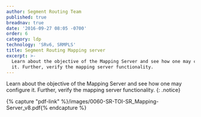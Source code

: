 ```yaml
---
author: Segment Routing Team
published: true
breadnav: true
date: '2016-09-27 08:05 -0700'
order: 6
category: ldp
technology: 'SRv6, SRMPLS'
title: Segment Routing Mapping server
excerpt: >-
  Learn about the objective of the Mapping Server and see how one may configure
  it. Further, verify the mapping server functionality.
---
```

  
Learn about the objective of the Mapping Server and see how one may configure it. Further, verify the mapping server functionality.
{: .notice}  

{% capture "pdf-link" %}/images/0060-SR-TOI-SR_Mapping-Server_v8.pdf{% endcapture %}

<script src="{{ '/assets/js/pdfobject.min.js' | relative_url }}"></script>
<div class="fitvidsignore" id="pdf"></div>
<script>PDFObject.embed(" {{ pdf-link }} ", "#pdf", {height: "21.5em", width: "100%"});</script>
